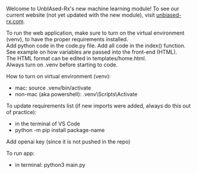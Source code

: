 Welcome to UnbIAsed-Rx's new machine learning module! To see our current website (not yet updated with the new module), visit [unbiased-rx.com]([unbiased-rx.com).

To run the web application, make sure to turn on the virtual environment (venv), to have the proper requirements installed. <br>
Add python code in the code.py file. Add all code in the index() function. See example on how variables are passed into the front-end (HTML). <br>
The HTML format can be edited in templates/home.html.<br>
Always turn on .venv before starting to code.<br>

How to turn on virtual environment (venv):
- mac: source .venv/bin/activate
- non-mac (aka powershell): .venv\Scripts\Activate

To update requirements list (if new imports were added, always do this out of practice):
- in the terminal of VS Code
- python -m pip install package-name

Add openai key (since it is not pushed in the repo)

To run app:
- in terminal: python3 main.py


